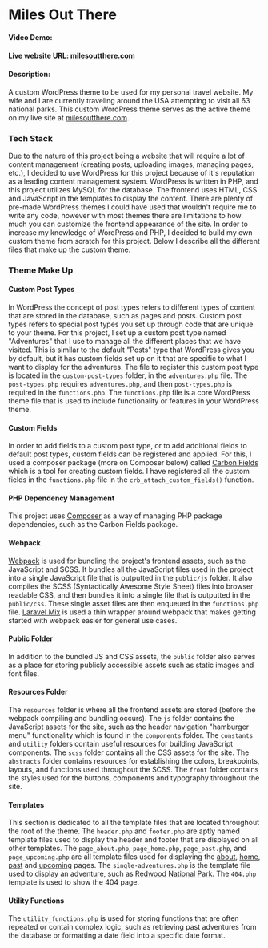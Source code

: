 # Miles Out There

#### Video Demo:  <URL HERE>

#### Live website URL: [milesoutthere.com](https://milesoutthere.com/)

#### Description:
A custom WordPress theme to be used for my personal travel website. My wife and I are currently traveling around the USA attempting to visit all 63 national parks. This custom WordPress theme serves as the active theme on my live site at [milesoutthere.com](https://milesoutthere.com/).

### Tech Stack
Due to the nature of this project being a website that will require a lot of content management (creating posts, uploading images, managing pages, etc.), I decided to use WordPress for this project because of it's reputation as a leading content management system. WordPress is written in PHP, and this project utilizes MySQL for the database. The frontend uses HTML, CSS and JavaScript in the templates to display the content. There are plenty of pre-made WordPress themes I could have used that wouldn't require me to write any code, however with most themes there are limitations to how much you can customize the frontend appearance of the site. In order to increase my knowledge of WordPress and PHP, I decided to build my own custom theme from scratch for this project. Below I describe all the different files that make up the custom theme.

### Theme Make Up

#### Custom Post Types

In WordPress the concept of post types refers to different types of content that are stored in the database, such as pages and posts. Custom post types refers to special post types you set up through code that are unique to your theme. For this project, I set up a custom post type named "Adventures" that I use to manage all the different places that we have visited. This is similar to the default "Posts" type that WordPress gives you by default, but it has custom fields set up on it that are specific to what I want to display for the adventures. The file to register this custom post type is located in the `custom-post-types` folder, in the `adventures.php` file. The `post-types.php` requires `adventures.php`, and then `post-types.php` is required in the `functions.php`. The `functions.php` file is a core WordPress theme file that is used to include functionality or features in your WordPress theme.

#### Custom Fields

In order to add fields to a custom post type, or to add additional fields to default post types, custom fields can be registered and applied. For this, I used a composer package (more on Composer below) called [Carbon Fields](https://carbonfields.net/) which is a tool for creating custom fields. I have registered all the custom fields in the `functions.php` file in the `crb_attach_custom_fields()` function.

#### PHP Dependency Management

This project uses [Composer](https://getcomposer.org/) as a way of managing PHP package dependencies, such as the Carbon Fields package.

#### Webpack

[Webpack](https://webpack.js.org/) is used for bundling the project's frontend assets, such as the JavaScript and SCSS. It bundles all the JavaScript files used in the project into a single JavaScript file that is outputted in the `public/js` folder. It also compiles the SCSS (Syntactically Awesome Style Sheet) files into browser readable CSS, and then bundles it into a single file that is outputted in the `public/css`. These single asset files are then enqueued in the `functions.php` file. [Laravel Mix](https://laravel-mix.com/) is used a thin wrapper around webpack that makes getting started with webpack easier for general use cases.

#### Public Folder

In addition to the bundled JS and CSS assets, the `public` folder also serves as a place for storing publicly accessible assets such as static images and font files.

#### Resources Folder

The `resources` folder is where all the frontend assets are stored (before the webpack compiling and bundling occurs). The `js` folder contains the JavaScript assets for the site, such as the header navigation "hamburger menu" functionality which is found in the `components` folder. The `constants` and `utility` folders contain useful resources for building JavaScript components. The `scss` folder contains all the CSS assets for the site. The `abstracts` folder contains resources for establishing the colors, breakpoints, layouts, and functions used throughout the SCSS. The `front` folder contains the styles used for the buttons, components and typography throughout the site.

#### Templates

This section is dedicated to all the template files that are located throughout the root of the theme. The `header.php` and `footer.php` are aptly named template files used to display the header and footer that are displayed on all other templates. The `page_about.php`, `page_home.php`, `page_past.php`, and `page_upcoming.php` are all template files used for displaying the [about](https://www.milesoutthere.com/about/), [home](https://www.milesoutthere.com/), [past](https://www.milesoutthere.com/past/) and [upcoming](https://www.milesoutthere.com/upcoming/) pages. The `single-adventures.php` is the template file used to display an adventure, such as [Redwood National Park](https://www.milesoutthere.com/adventures/redwood-national-park/). The `404.php` template is used to show the 404 page.

#### Utility Functions

The `utility_functions.php` is used for storing functions that are often repeated or contain complex logic, such as retrieving past adventures from the database or formatting a date field into a specific date format.